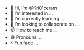 - 👋 Hi, I’m @Kri01ceram
- 👀 I’m interested in ...
- 🌱 I’m currently learning ...
- 💞️ I’m looking to collaborate on ...
- 📫 How to reach me ...
- 😄 Pronouns: ...
- ⚡ Fun fact: ...

<!---
Kri01ceram/Kri01ceram is a ✨ special ✨ repository because its `README.md` (this file) appears on your GitHub profile.
You can click the Preview link to take a look at your changes.
--->
